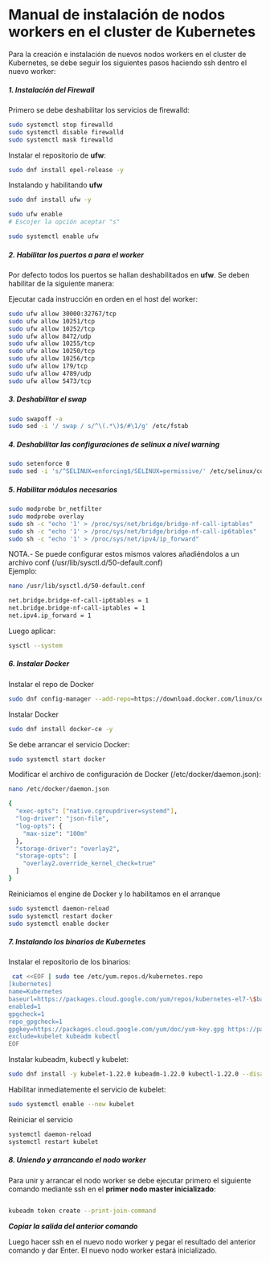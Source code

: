 # Manual de instalación de nodos workers en el cluster de Kubernetes

Para la creación e instalación de nuevos nodos workers en el cluster de Kubernetes, se debe seguir los siguientes pasos haciendo ssh dentro el nuevo worker:


##### 1. Instalación del Firewall

Primero se debe deshabilitar los servicios de firewalld:

```sh
sudo systemctl stop firewalld
sudo systemctl disable firewalld
sudo systemctl mask firewalld
```

Instalar el repositorio de **ufw**:

```sh
sudo dnf install epel-release -y
```

Instalando y habilitando **ufw**

```sh
sudo dnf install ufw -y

sudo ufw enable
# Escojer la opción aceptar "s"

sudo systemctl enable ufw
```
##### 2. Habilitar los puertos a para el worker

Por defecto todos los puertos se hallan deshabilitados en **ufw**. Se deben habilitar de la siguiente manera:

Ejecutar cada instrucción en orden en el host del worker:

```sh
sudo ufw allow 30000:32767/tcp
sudo ufw allow 10251/tcp
sudo ufw allow 10252/tcp
sudo ufw allow 8472/udp
sudo ufw allow 10255/tcp
sudo ufw allow 10250/tcp
sudo ufw allow 10256/tcp
sudo ufw allow 179/tcp
sudo ufw allow 4789/udp
sudo ufw allow 5473/tcp
```

##### 3. Deshabilitar el swap

```sh   
sudo swapoff -a
sudo sed -i '/ swap / s/^\(.*\)$/#\1/g' /etc/fstab
```  

##### 4. Deshabilitar las configuraciones de **selinux** a nivel warning

```sh 
sudo setenforce 0
sudo sed -i 's/^SELINUX=enforcing$/SELINUX=permissive/' /etc/selinux/config
```   

##### 5. Habilitar módulos necesarios
 
```sh      
sudo modprobe br_netfilter
sudo modprobe overlay
sudo sh -c "echo '1' > /proc/sys/net/bridge/bridge-nf-call-iptables"
sudo sh -c "echo '1' > /proc/sys/net/bridge/bridge-nf-call-ip6tables"
sudo sh -c "echo '1' > /proc/sys/net/ipv4/ip_forward"
```   

NOTA.- Se puede configurar estos mismos valores añadiéndolos a un archivo conf (/usr/lib/sysctl.d/50-default.conf)  
Ejemplo:

```sh    
nano /usr/lib/sysctl.d/50-default.conf

net.bridge.bridge-nf-call-ip6tables = 1
net.bridge.bridge-nf-call-iptables = 1
net.ipv4.ip_forward = 1
```   
Luego aplicar:


```sh
sysctl --system   
```

##### 6.  Instalar Docker
Instalar el repo de Docker

```sh 
sudo dnf config-manager --add-repo=https://download.docker.com/linux/centos/docker-ce.repo
```

Instalar Docker

```sh 
sudo dnf install docker-ce -y
```
Se debe arrancar el servicio Docker:
```sh
sudo systemctl start docker
```

Modificar el archivo de configuración de Docker (/etc/docker/daemon.json):
```sh 
nano /etc/docker/daemon.json
```
```sh 
{
  "exec-opts": ["native.cgroupdriver=systemd"],
  "log-driver": "json-file",  
  "log-opts": {
    "max-size": "100m"
  },
  "storage-driver": "overlay2",
  "storage-opts": [
    "overlay2.override_kernel_check=true"
  ]
}
```
Reiniciamos el engine de Docker y lo habilitamos en el arranque

```sh
sudo systemctl daemon-reload
sudo systemctl restart docker
sudo systemctl enable docker
```


##### 7. Instalando los binarios de Kubernetes

Instalar el repositorio de los binarios:

```sh
 cat <<EOF | sudo tee /etc/yum.repos.d/kubernetes.repo
[kubernetes]
name=Kubernetes
baseurl=https://packages.cloud.google.com/yum/repos/kubernetes-el7-\$basearch
enabled=1
gpgcheck=1
repo_gpgcheck=1
gpgkey=https://packages.cloud.google.com/yum/doc/yum-key.gpg https://packages.cloud.google.com/yum/doc/rpm-package-key.gpg
exclude=kubelet kubeadm kubectl
EOF
```

Instalar kubeadm, kubectl y kubelet:

```sh
sudo dnf install -y kubelet-1.22.0 kubeadm-1.22.0 kubectl-1.22.0 --disableexcludes=kubernetes
```

Habilitar inmediatemente el servicio de kubelet:

```sh
sudo systemctl enable --now kubelet
```

Reiniciar el servicio

```sh
systemctl daemon-reload
systemctl restart kubelet
```

##### 8. Uniendo y arrancando el nodo worker

Para unir y arrancar el nodo worker se debe ejecutar primero el siguiente comando mediante ssh en el **primer nodo master inicializado**:

```sh

kubeadm token create --print-join-command
```

***Copiar la salida del anterior comando***


Luego hacer ssh en el nuevo nodo worker y pegar el resultado del anterior comando y dar Enter. El nuevo nodo worker estará inicializado.

